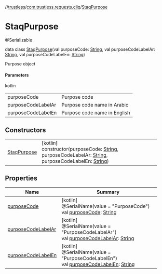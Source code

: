 //[trustless](../../../index.md)/[com.trustless.requests.cliq](../index.md)/[StaqPurpose](index.md)

# StaqPurpose

@Serializable

data class [StaqPurpose](index.md)(val purposeCode: [String](https://kotlinlang.org/api/latest/jvm/stdlib/kotlin/-string/index.html), val purposeCodeLabelAr: [String](https://kotlinlang.org/api/latest/jvm/stdlib/kotlin/-string/index.html), val purposeCodeLabelEn: [String](https://kotlinlang.org/api/latest/jvm/stdlib/kotlin/-string/index.html))

Purpose object

#### Parameters

kotlin

| | |
|---|---|
| purposeCode | Purpose code |
| purposeCodeLabelAr | Purpose code name in Arabic |
| purposeCodeLabelEn | Purpose code name in English |

## Constructors

| | |
|---|---|
| [StaqPurpose](-staq-purpose.md) | [kotlin]<br>constructor(purposeCode: [String](https://kotlinlang.org/api/latest/jvm/stdlib/kotlin/-string/index.html), purposeCodeLabelAr: [String](https://kotlinlang.org/api/latest/jvm/stdlib/kotlin/-string/index.html), purposeCodeLabelEn: [String](https://kotlinlang.org/api/latest/jvm/stdlib/kotlin/-string/index.html)) |

## Properties

| Name | Summary |
|---|---|
| [purposeCode](purpose-code.md) | [kotlin]<br>@SerialName(value = &quot;PurposeCode&quot;)<br>val [purposeCode](purpose-code.md): [String](https://kotlinlang.org/api/latest/jvm/stdlib/kotlin/-string/index.html) |
| [purposeCodeLabelAr](purpose-code-label-ar.md) | [kotlin]<br>@SerialName(value = &quot;PurposeCodeLabelAr&quot;)<br>val [purposeCodeLabelAr](purpose-code-label-ar.md): [String](https://kotlinlang.org/api/latest/jvm/stdlib/kotlin/-string/index.html) |
| [purposeCodeLabelEn](purpose-code-label-en.md) | [kotlin]<br>@SerialName(value = &quot;PurposeCodeLabelEn&quot;)<br>val [purposeCodeLabelEn](purpose-code-label-en.md): [String](https://kotlinlang.org/api/latest/jvm/stdlib/kotlin/-string/index.html) |
